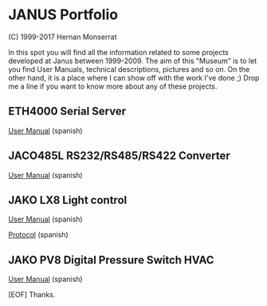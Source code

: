 # JANUS Portfolio
(C) 1999-2017 Hernan Monserrat

In this spot you will find all the information related to some projects developed at Janus between 1999-2009.
The aim of this "Museum" is to let you find User Manuals, technical descriptions, pictures and so on.
On the other hand, it is a place where I can show off with the work I've done ;)
Drop me a line if you want to know more about any of these projects.


## ETH4000 Serial Server

[User Manual](../master/docs/131-0420.pdf) (spanish)

## JACO485L RS232/RS485/RS422 Converter

[User Manual](../master/docs/131-0560.pdf) (spanish)

## JAKO LX8 Light control

[User Manual](../master/docs/131-0580-LX8.pdf) (spanish)

[Protocol](../master/docs/131-0580-LX8-01.pdf) (spanish)

## JAKO PV8 Digital Pressure Switch HVAC 

[User Manual](../master/docs/131-0580-PV8.pdf) (spanish)


[EOF] Thanks.

